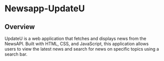 # Newsapp-UpdateU
## Overview
UpdateU is a web application that fetches and displays news from the NewsAPI. Built with HTML, CSS, and JavaScript, this application allows users to view the latest news and search for news on specific topics using a search bar.
